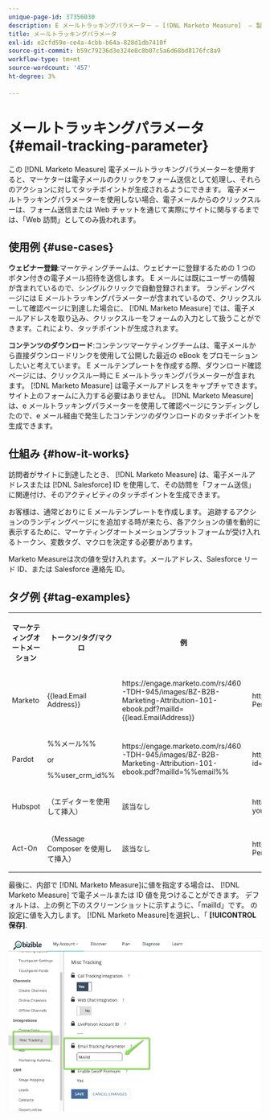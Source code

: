 ```yaml
---
unique-page-id: 37356030
description: E メールトラッキングパラメーター — [!DNL Marketo Measure]  — 製品ドキュメント
title: メールトラッキングパラメータ
exl-id: e2cfd59e-ce4a-4cbb-b64a-828d1db7410f
source-git-commit: b59c79236d3e324e8c8b07c5a6d68bd8176fc8a9
workflow-type: tm+mt
source-wordcount: '457'
ht-degree: 3%

---
```


# メールトラッキングパラメータ {#email-tracking-parameter}

この [!DNL Marketo Measure] 電子メールトラッキングパラメーターを使用すると、マーケターは電子メールのクリックをフォーム送信として処理し、それらのアクションに対してタッチポイントが生成されるようにできます。 電子メールトラッキングパラメーターを使用しない場合、電子メールからのクリックスルーは、フォーム送信または Web チャットを通じて実際にサイトに関与するまでは、「Web 訪問」としてのみ扱われます。

## 使用例  {#use-cases}

**ウェビナー登録**:マーケティングチームは、ウェビナーに登録するための 1 つのボタン付きの電子メール招待を送信します。 E メールには既にユーザーの情報が含まれているので、シングルクリックで自動登録されます。 ランディングページには E メールトラッキングパラメーターが含まれているので、クリックスルーして確認ページに到達した場合に、 [!DNL Marketo Measure] では、電子メールアドレスを取り込み、クリックスルーをフォームの入力として扱うことができます。これにより、タッチポイントが生成されます。

**コンテンツのダウンロード**:コンテンツマーケティングチームは、電子メールから直接ダウンロードリンクを使用して公開した最近の eBook をプロモーションしたいと考えています。 E メールテンプレートを作成する際、ダウンロード確認ページには、クリックスルー時に E メールトラッキングパラメーターが含まれます。 [!DNL Marketo Measure] は電子メールアドレスをキャプチャできます。 サイト上のフォームに入力する必要はありません。 [!DNL Marketo Measure] は、e メールトラッキングパラメーターを使用して確認ページにランディングしたので、e メール経由で発生したコンテンツのダウンロードのタッチポイントを生成できます。

## 仕組み {#how-it-works}

訪問者がサイトに到達したとき、 [!DNL Marketo Measure] は、電子メールアドレスまたは [!DNL Salesforce] ID を使用して、その訪問を「フォーム送信」に関連付け、そのアクティビティのタッチポイントを生成できます。

お客様は、通常どおりに E メールテンプレートを作成します。 追跡するアクションのランディングページにを追加する時が来たら、各アクションの値を動的に表示するために、マーケティングオートメーションプラットフォームが受け入れるトークン、変数タグ、マクロを決定する必要があります。

Marketo Measureは次の値を受け入れます。メールアドレス、Salesforce リード ID、または Salesforce 連絡先 ID。

## タグ例 {#tag-examples}

<table> 
 <colgroup> 
  <col> 
  <col> 
  <col> 
  <col> 
 </colgroup> 
 <tbody> 
  <tr> 
   <th><p>マーケティングオートメーション</p></th> 
   <th><p>トークン/タグ/マクロ </p></th> 
   <th><p>例</p></th> 
   <th><p>支持材</p></th> 
  </tr> 
  <tr> 
   <td><p>Marketo</p></td> 
   <td><p>{{lead.Email Address}} </p></td> 
   <td><p>https://engage.marketo.com/rs/460-TDH-945/images/BZ-B2B-Marketing-Attribution-101-ebook.pdf?mailId={{lead.EmailAddress}}</p></td> 
   <td><p>https://docs.marketo.com/display/public/DOCS/Tokens+Overview#TokensOverview-PersonTokens</p></td> 
  </tr> 
  <tr> 
   <td><p>Pardot</p></td> 
   <td><p>%%メール%% </p><p>or</p><p>%%user_crm_id%%</p></td> 
   <td><p>https://engage.marketo.com/rs/460-TDH-945/images/BZ-B2B-Marketing-Attribution-101-ebook.pdf?mailId=%%email%%</p></td> 
   <td><p>https://help.salesforce.com/articleView?id=pardot_variable_tags_reference.htm&amp;type=5</p></td> 
  </tr> 
  <tr> 
   <td><p>Hubspot</p></td> 
   <td><p>（エディターを使用して挿入）</p></td> 
   <td><p>該当なし</p></td> 
   <td><p>https://knowledge.hubspot.com/cos-general/how-to-use-personalization-with-your-content</p></td> 
  </tr> 
  <tr> 
   <td><p>Act-On</p></td> 
   <td><p>（Message Composer を使用して挿入）</p></td> 
   <td><p>該当なし</p></td> 
   <td><p>https://connect.act-on.com/hc/en-us/articles/360033436074-How-to-Personalize-Email-Content-with-CRM-Data</p></td> 
  </tr> 
 </tbody> 
</table>

最後に、内部で [!DNL Marketo Measure]に値を指定する場合は、 [!DNL Marketo Measure] で電子メールまたは ID 値を見つけることができます。 デフォルトは、上の例と下のスクリーンショットに示すように、「mailId」です。 の設定に値を入力します。 [!DNL Marketo Measure]を選択し、「 **[!UICONTROL 保存]**.

![](assets/one.png)
